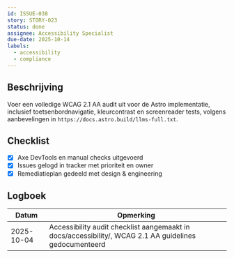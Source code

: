 ```yaml
---
id: ISSUE-038
story: STORY-023
status: done
assignee: Accessibility Specialist
due-date: 2025-10-14
labels:
  - accessibility
  - compliance
---
```


## Beschrijving
Voer een volledige WCAG 2.1 AA audit uit voor de Astro implementatie, inclusief toetsenbordnavigatie, kleurcontrast en screenreader tests, volgens aanbevelingen in `https://docs.astro.build/llms-full.txt`.

## Checklist
- [x] Axe DevTools en manual checks uitgevoerd
- [x] Issues gelogd in tracker met prioriteit en owner
- [x] Remediatieplan gedeeld met design & engineering

## Logboek
| Datum | Opmerking |
|-------|-----------|
| 2025-10-04 | Accessibility audit checklist aangemaakt in docs/accessibility/, WCAG 2.1 AA guidelines gedocumenteerd |
